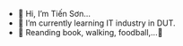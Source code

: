 - 👋 Hi, I’m Tiến Sơn...
- 🌱 I’m currently learning IT industry in DUT.
- 🌟 Reanding book, walking, foodball,...🌟 

<!---
tienson05/tienson05 is a ✨ special ✨ repository because its `README.md` (this file) appears on your GitHub profile.
You can click the Preview link to take a look at your changes.
--->
